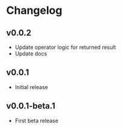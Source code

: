 # Changelog

## v0.0.2

- Update operator logic for returned result
- Update docs 

## v0.0.1

- Initial release

## v0.0.1-beta.1

- First beta release
